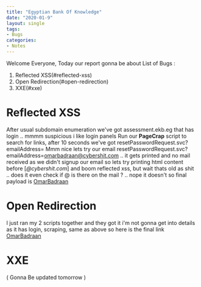 ```yaml
---
title: "Egyptian Bank Of Knowledge"
date: "2020-01-9"
layout: single
tags:
- Bugs
categories:
- Notes
---
```



Welcome Everyone, Today our report gonna be about
List of Bugs :
 1. Reflected XSS(#reflected-xss)
 2. Open Redirection(#open-redirection)
 3. XXE(#xxe)


# Reflected XSS

  After usual subdomain enumeration we've got assessment.ekb.eg that has login .. mmmm suspicious i like login panels
  Run our **PageCrap** script to search for links, after 10 seconds we've got resetPasswordRequest.svc?emailAddress=
  Mmm nice lets try our email resetPasswordRequest.svc?emailAddress=omarbadraan@cybershit.com .. it gets printed
  and no mail received as we didn't signup our email so lets try printing html content before [*@cybershit.com*] and
  boom reflected xss, but wait thats old as shit .. does it even check if @ is there on the mail ? .. nope it doesn't
  so final payload is [OmarBadraan](https://assessment.ekb.eg/pearson/login/resetPasswordRequest.svc?emailAddress=%3Cscript%3Ealert(%22OmarBadraan%22);%3C/script%3E)

# Open Redirection

  I just ran my 2 scripts together and they got it i'm not gonna get into details as it has login, scraping, same as above
  so here is the final link
  [OmarBadraan](https://sandboxlms.ekb.eg/api/knowledgetree/resources/ba58f381-a4a0-406c-b0d4-3a03596e99c2/launch?url=https://omarmohamedsc.github.io/)
  

# XXE 
( Gonna Be updated tomorrow )

